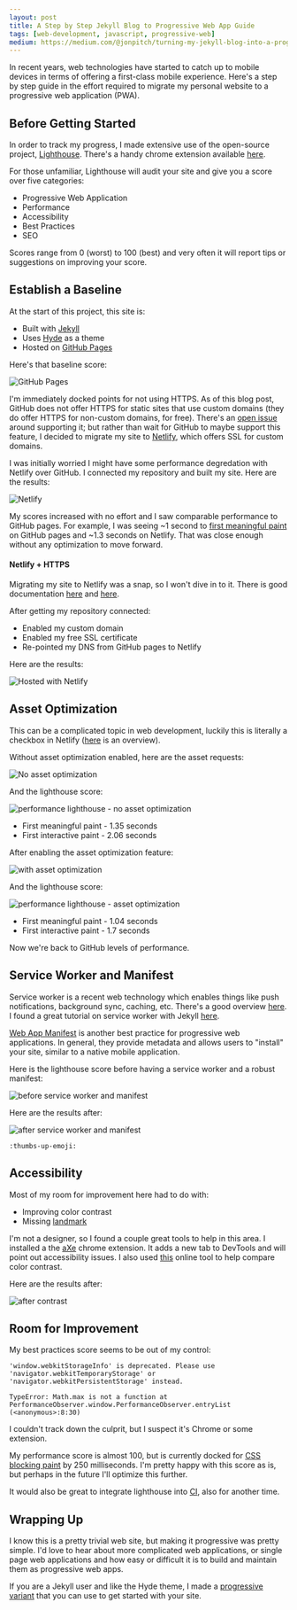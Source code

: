 ```yaml
---
layout: post
title: A Step by Step Jekyll Blog to Progressive Web App Guide
tags: [web-development, javascript, progressive-web]
medium: https://medium.com/@jonpitch/turning-my-jekyll-blog-into-a-progressive-web-application-58f9046eb6b2
---
```


In recent years, web technologies have started to catch up to mobile devices in terms of offering a first-class mobile experience. Here's a step by step guide in the effort required to migrate my personal website to a progressive web application (PWA).
<!--more-->

## Before Getting Started
In order to track my progress, I made extensive use of the open-source project, [Lighthouse](https://github.com/GoogleChrome/lighthouse). There's a handy chrome extension available [here](https://developers.google.com/web/tools/lighthouse/). 

For those unfamiliar, Lighthouse will audit your site and give you a score over five categories:

- Progressive Web Application
- Performance
- Accessibility
- Best Practices
- SEO

Scores range from 0 (worst) to 100 (best) and very often it will report tips or suggestions on improving your score.

## Establish a Baseline
At the start of this project, this site is:

- Built with [Jekyll](https://jekyllrb.com/)
- Uses [Hyde](http://hyde.getpoole.com/) as a theme
- Hosted on [GitHub Pages](https://pages.github.com/)

Here's that baseline score:

![GitHub Pages](/public/img/posts/20180109/github-pages-lighthouse.png "GitHub Pages - Lighthouse")

I'm immediately docked points for not using HTTPS. As of this blog post, GitHub does not offer HTTPS for static sites that use custom domains (they do offer HTTPS for non-custom domains, for free). There's an [open issue](https://github.com/isaacs/github/issues/156) around supporting it; but rather than wait for GitHub to maybe support this feature, I decided to migrate my site to [Netlify](https://www.netlify.com/), which offers SSL for custom domains.

I was initially worried I might have some performance degredation with Netlify over GitHub. I connected my repository and built my site. Here are the results:

![Netlify](/public/img/posts/20180109/netlify-lighthouse.png "Netlify - Lighthouse")

My scores increased with no effort and I saw comparable performance to GitHub pages. For example, I was seeing ~1 second to [first meaningful paint](https://developers.google.com/web/tools/lighthouse/audits/first-meaningful-paint) on GitHub pages and ~1.3 seconds on Netlify. That was close enough without any optimization to move forward.

#### Netlify + HTTPS
Migrating my site to Netlify was a snap, so I won't dive in to it. There is good documentation [here](https://www.netlify.com/docs/) and [here](https://www.netlify.com/blog/2017/05/11/migrating-your-jekyll-site-to-netlify/).

After getting my repository connected:

- Enabled my custom domain
- Enabled my free SSL certificate
- Re-pointed my DNS from GitHub pages to Netlify

Here are the results:

![Hosted with Netlify](/public/img/posts/20180109/netlify-hosted-lighthouse.png "Hosted Netlify - Lighthouse")

## Asset Optimization
This can be a complicated topic in web development, luckily this is literally a checkbox in Netlify ([here](https://www.netlify.com/blog/2017/02/15/how-to-shave-time-off-of-your-load-time-its-really-really-easy/) is an overview).

Without asset optimization enabled, here are the asset requests:

![No asset optimization](/public/img/posts/20180109/no-asset-optimization.png "No asset optimization")

And the lighthouse score:

![performance lighthouse - no asset optimization](/public/img/posts/20180109/no-asset-optimization-lighthouse.png "performance lighthouse - no asset optimization")

- First meaningful paint - 1.35 seconds
- First interactive paint - 2.06 seconds

After enabling the asset optimization feature:

![with asset optimization](/public/img/posts/20180109/asset-optimization.png "With asset optimization")

And the lighthouse score:

![performance lighthouse - asset optimization](/public/img/posts/20180109/asset-optimization-lighthouse.png "performance lighthouse - asset optimization")

- First meaningful paint - 1.04 seconds
- First interactive paint - 1.7 seconds

Now we're back to GitHub levels of performance.

## Service Worker and Manifest
Service worker is a recent web technology which enables things like push notifications, background sync, caching, etc. There's a good overview [here](https://developers.google.com/web/fundamentals/primers/service-workers/). I found a great tutorial on service worker with Jekyll [here](https://jamesiv.es/jekyll/amp/2017/05/09/serviceworkers-with-jekyll.html).

[Web App Manifest](https://developer.mozilla.org/en-US/docs/Web/Manifest) is another best practice for progressive web applications. In general, they provide metadata and allows users to "install" your site, similar to a native mobile application.

Here is the lighthouse score before having a service worker and a robust manifest:

![before service worker and manifest](/public/img/posts/20180109/before-worker-manifest.png "before service worker and manifest")

Here are the results after:

![after service worker and manifest](/public/img/posts/20180109/after-worker-manifest.png "after service worker and manifest")

`:thumbs-up-emoji:`

## Accessibility
Most of my room for improvement here had to do with:

- Improving color contrast
- Missing [landmark](https://www.w3.org/TR/wai-aria-practices/examples/landmarks/HTML5.html)

I'm not a designer, so I found a couple great tools to help in this area. I installed a the [aXe](https://chrome.google.com/webstore/detail/axe/lhdoppojpmngadmnindnejefpokejbdd) chrome extension. It adds a new tab to DevTools and will point out accessibility issues. I also used [this](http://leaverou.github.io/contrast-ratio/) online tool to help compare color contrast.

Here are the results after:

![after contrast](/public/img/posts/20180109/a11y-after-lighthouse.png "after a11y updates")

## Room for Improvement
My best practices score seems to be out of my control:

```
'window.webkitStorageInfo' is deprecated. Please use 'navigator.webkitTemporaryStorage' or 'navigator.webkitPersistentStorage' instead.

TypeError: Math.max is not a function at PerformanceObserver.window.PerformanceObserver.entryList (<anonymous>:8:30)
```

I couldn't track down the culprit, but I suspect it's Chrome or some extension.

My performance score is almost 100, but is currently docked for [CSS blocking paint](https://developers.google.com/web/fundamentals/performance/critical-rendering-path/render-blocking-css) by 250 milliseconds. I'm pretty happy with this score as is, but perhaps in the future I'll optimize this further.

It would also be great to integrate lighthouse into [CI](https://github.com/ebidel/lighthouse-ci), also for another time.

## Wrapping Up
I know this is a pretty trivial web site, but making it progressive was pretty simple. I'd love to hear about more complicated web applications, or single page web applications and how easy or difficult it is to build and maintain them as progressive web apps.

If you are a Jekyll user and like the Hyde theme, I made a [progressive variant](https://github.com/jonpitch/progressive-hyde) that you can use to get started with your site.